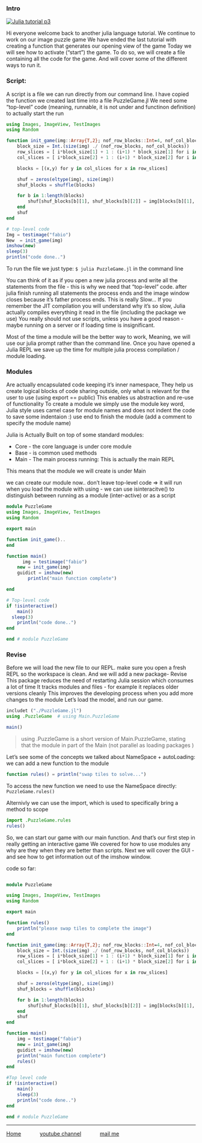 ### Intro

[![Julia tutorial p3](https://yt-embed.herokuapp.com/embed?v=l5YgOb1YPII)](https://youtu.be/l5YgOb1YPII "Julia tutorial p3")

Hi everyone welcome back to another julia language tutorial. We continue to work on our image puzzle game
We have ended the last tutorial with creating a function that generates our opening view of the game
Today we will see how to  activate (“start”) the game.
To do so, we will create a file containing all the code for the game. And will cover some of the different ways to run it.


### Script:
A script is a file we can run directly from our command line.
I have copied the function we created last time into a file PuzzleGame.jl
We need some “top-level” code (meaning, runnable, it is not under and functinon definition) to actually start the run
```julia
using Images, ImageView, TestImages
using Random

function init_game(img::Array{T,2}; nof_row_blocks::Int=4, nof_col_blocks::Int=4 ) where T  <: Colorant
    block_size = Int.(size(img) ./ (nof_row_blocks, nof_col_blocks))
    row_slices = [ i*block_size[1] + 1 : (i+1) * block_size[1] for i in 0:nof_row_blocks-1]
    col_slices = [ i*block_size[2] + 1 : (i+1) * block_size[2] for i in 0:nof_col_blocks-1]

    blocks = [(x,y) for y in col_slices for x in row_slices]

    shuf = zeros(eltype(img), size(img))
    shuf_blocks = shuffle(blocks)

    for b in 1:length(blocks)
        shuf[shuf_blocks[b][1], shuf_blocks[b][2]] = img[blocks[b][1], blocks[b][2]]
    end
    shuf
end

# top-level code
Img = testimage("fabio")
New  = init_game(img)
imshow(new)
sleep(3)
println("code done..")

```

To run the file we just type: `$ julia PuzzleGame.jl` in the command line

You can think of it as if you open a new julia process and write all the statements from the file - this is why we need that “top-level” code.
after julia finish running all statements the process ends and the image window closes because it’s father process ends.
This is really Slow… If you remember the JIT compilation you will understand why it’s so slow, Julia actually compiles everything it read in the file (including the package we use)
You really should not use scripts, unless you have a good reason - maybe running on a server or if loading time is insignificant.

Most of the time a module will be the better way to work,
Meaning, we will use our julia prompt rather than the command line. Once you have opened a Julia REPL we save up the time for multiple julia process compilation  / module loading.

### Modules
Are actually encapsulated code keeping it’s inner namespace,
They help us create logical  blocks of code sharing outside, only what is relevant for the user to use (using export == public)
This enables us abstraction and re-use of functionality
To create a module we simply use the module key word, Julia style uses camel case for  module names and does not indent the code to save some indentaion :)
use end to finish the module (add a comment to specify the module name)

Julia is Actually Built on top of some standard modules:
+ Core - the core language is under core module
+ Base - is common used methods
+ Main - The main process running: This is actually the main REPL

This means that the module we will create is under Main



we can create our module now..
don’t leave top-level code ⇒ it will run when you load the module with using - we can use isinteracitve() to distinguish between running as a module (inter-active) or as a script


```julia
module PuzzleGame
using Images, ImageView, TestImages
using Random

export main

function init_game()..
end

function main()
	  img = testimage("fabio")
    new = init_game(img)
    guidict = imshow(new)
		println("main function complete")

end

# Top-level code
if !isinteractive()
	main()
  sleep(3)
	println("code done..")
end

end # module PuzzleGame
```

### Revise
Before we will load the new file to our REPL. make sure you open a fresh REPL so the workspace is clean. And we will add a new package- Revise
This package reduces the need of restarting Julia session which consumes a lot of time
It tracks modules and files - for example it replaces older versions cleanly
This improves the developing process when you add more changes to the module
Let’s load the model, and run our game.
```julia
includet ("./PuzzleGame.jl")
using .PuzzleGame  # using Main.PuzzleGame

main()
```

> using .PuzzleGame is a short version of Main.PuzzleGame, stating that the module in part of the Main (not parallel as loading packages
  )

Let’s see some of the concepts we talked about
NameSpace + autoLoading:
we can add a new function to the module
```julia
function rules() = println("swap tiles to solve...")
```
To access the new function we need to use the NameSpace directly: `PuzzleGame.rules()`

Alternivly we can use the import, which is used to specifically bring a method to scope
```julia
import .PuzzleGame.rules
rules()
```

So, we can start our game with our main function. And that’s our first step in really getting an interactive game
We covered for how to use modules any why are they when they are better than scripts.
Next we will cover the GUI - and see how to get information out of the imshow window.


code so far:
```julia

module PuzzleGame

using Images, ImageView, TestImages
using Random

export main

function rules()
    println("please swap tiles to complete the image")
end

function init_game(img::Array{T,2}; nof_row_blocks::Int=4, nof_col_blocks::Int=4 ) where T  <: Colorant
    block_size = Int.(size(img) ./ (nof_row_blocks, nof_col_blocks))
    row_slices = [ i*block_size[1] + 1 : (i+1) * block_size[1] for i in 0:nof_row_blocks-1]
    col_slices = [ i*block_size[2] + 1 : (i+1) * block_size[2] for i in 0:nof_col_blocks-1]

    blocks = [(x,y) for y in col_slices for x in row_slices]

    shuf = zeros(eltype(img), size(img))
    shuf_blocks = shuffle(blocks)

    for b in 1:length(blocks)
        shuf[shuf_blocks[b][1], shuf_blocks[b][2]] = img[blocks[b][1], blocks[b][2]]
    end
    shuf
end

function main()
    img = testimage("fabio")
    new = init_game(img)
    guidict = imshow(new)
    println("main function complete")
    rules()
end

#Top level code
if !isinteractive()
    main()
    sleep(3)
    println("code done..")
end

end # module PuzzleGame

```

---
[Home](/index "all tutorial")    &emsp;&emsp;&emsp;    [youtube channel](https://www.youtube.com/playlist?list=PLfH1V5m5U7OyEHo82rQSuhzM_NPKubeb8 "My Channel")  &emsp;&emsp;&emsp;  [mail me](mailto:yayo.prg@gmail.com "yayo.prg@gmail.com")
